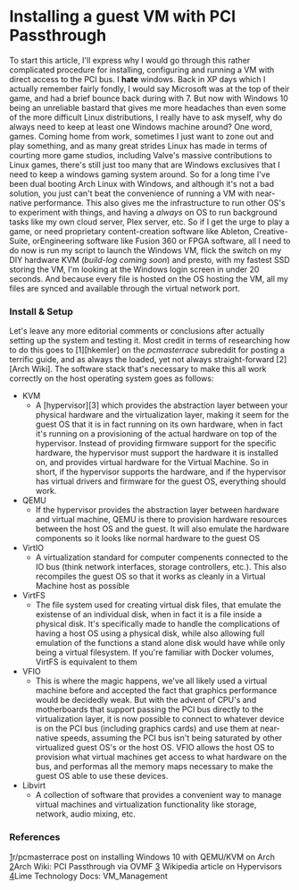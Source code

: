 # Installing a guest VM with PCI Passthrough
To start this article, I'll express why I would go through this rather complicated procedure for installing, configuring and running a VM with direct access to the PCI bus. I **hate** windows. Back in XP days which I actually remember fairly fondly, I would say Microsoft was at the top of their game, and had a brief bounce back during with 7. But now with Windows 10 being an unreliable bastard that gives me more headaches than even some of the more difficult Linux distributions, I really have to ask myself, why do always need to keep at least one Windows machine around? One word, games. Coming home from work, sometimes I just want to zone out and play something, and as many great strides Linux has made in terms of courting more game studios, including Valve's massive contributions to Linux games, there's still just too many that are Windows exclusives that I need to keep a windows gaming system around. So for a long time I've been dual booting Arch Linux with Windows, and although it's not a bad solution, you just can't beat the convenience of running a VM with near-native performance. This also gives me the infrastructure to run other OS's to experiment with things, and having a *always* on OS to run background tasks like my own cloud server, Plex server, etc. So if I get the urge to play a game, or need proprietary content-creation software like Ableton, Creative-Suite, orEngineering software like Fusion 360 or FPGA software, all I need to do now is run my script to launch the Windows VM, flick the switch on my DIY hardware KVM (*build-log coming soon*) and presto, with my fastest SSD storing the VM, I'm looking at the Windows login screen in under 20 seconds. And because every file is hosted on the OS hosting the VM, all my files are synced and available through the virtual network port.

### Install & Setup

Let's leave any more editorial comments or conclusions after actually setting up the system and testing it. Most credit in terms of researching how to do this goes to [1][hkemler] on the *pcmasterrace* subreddit for posting a terrific guide, and as always the loaded, yet not always straight-forward [2][Arch Wiki]. The software stack that's necessary to make this all work correctly on the host operating system goes as follows:
- KVM
	- A [hypervisor][3] which provides the abstraction layer between your physical hardware and the virtualization layer, making it seem for the guest OS that it is in fact running on its own hardware, when in fact it's running on a provisioning of the actual hardware on top of the hypervisor. Instead of providing firmware support for the specific hardware, the hypervisor must support the hardware it is installed on, and provides virtual hardware for the Virtual Machine. So in short, if the hypervisor supports the hardware, and if the hypervisor has virtual drivers and firmware for the guest OS, everything should work.
- QEMU
	- If the hypervisor provides the abstraction layer between hardware and virtual machine, QEMU is there to provision hardware resources between the host OS and the guest. It will also emulate the hardware components so it looks like normal hardware to the guest OS
- VirtIO
	- A virtualization standard for computer compenents connected to the IO bus (think network interfaces, storage controllers, etc.). This also recompiles the guest OS so that it works as cleanly in a Virtual Machine host as possible
- VirtFS
	- The file system used for creating virtual disk files, that emulate the existense of an individual disk, when in fact it is a file inside a physical disk. It's specifically made to handle the complications of having a host OS using a physical disk, while also allowing full emulation of the functions a stand alone disk would have while only being a virtual filesystem. If you're familiar with Docker volumes, VirtFS is equivalent to them
- VFIO
	- This is where the magic happens, we've all likely used a virtual machine before and accepted the fact that graphics performance would be decidedly weak. But with the advent of CPU's and motherboards that support passing the PCI bus directly to the virtualization layer, it is now possible to connect to whatever device is on the PCI bus (including graphics cards) and use them at near-native speeds, assuming the PCI bus isn't being saturated by other virtualized guest OS's or the host OS. VFIO allows the host OS to provision what virtual machines get access to what hardware on the bus, and performas all the memory maps necessary to make the guest OS able to use these devices.
- Libvirt
	- A collection of software that provides a convenient way to manage virtual machines and virtualization functionality like storage, network, audio mixing, etc.



### References
[1](https://www.reddit.com/r/pcmasterrace/comments/3lno0t/gpu_passthrough_revisited_an_updated_guide_on_how/)r/pcmasterrace post on installing Windows 10 with QEMU/KVM on Arch
[2](https://wiki.archlinux.org/index.php/PCI_passthrough_via_OVMF)Arch Wiki: PCI Passthrough via OVMF
[3](https://en.wikipedia.org/wiki/Hypervisor) Wikipedia article on Hypervisors
[4](http://lime-technology.com/wiki/index.php/UnRAID_6/VM_Management)Lime Technology Docs: VM_Management
